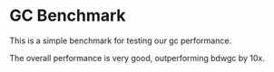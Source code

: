 # GC Benchmark

This is a simple benchmark for testing our gc performance.

The overall performance is very good, outperforming bdwgc by 10x.
